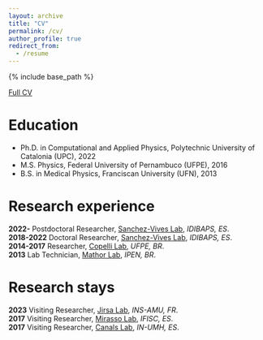 ```yaml
---
layout: archive
title: "CV"
permalink: /cv/
author_profile: true
redirect_from:
  - /resume
---
```


{% include base_path %}

[Full CV](https://www.dropbox.com/scl/fi/tcfgaipw59rg0i9290fjj/LDALLAP_AcademicCV.pdf?rlkey=rxxw3ey47dktn5je3mkdm6a0f&dl=0)


Education
======
* Ph.D. in Computational and Applied Physics, Polytechnic University of Catalonia (UPC), 2022  
* M.S. Physics, Federal University of Pernambuco (UFPE), 2016  
* B.S. in Medical Physics, Franciscan University (UFN), 2013  

Research experience
======
**2022-** Postdoctoral Researcher, [Sanchez-Vives Lab](https://www.clinicbarcelona.org/en/idibaps/research-areas/clinical-and-experimental-neuroscience/systems-neuroscience), *IDIBAPS, ES*.  
**2018-2022** Doctoral Researcher, [Sanchez-Vives Lab](https://www.clinicbarcelona.org/en/idibaps/research-areas/clinical-and-experimental-neuroscience/systems-neuroscience), *IDIBAPS, ES*.  
**2014-2017** Researcher, [Copelli Lab](https://scholar.google.com/citations?user=EzJn-hAAAAAJ&hl=en), *UFPE, BR*.  
**2013** Lab Technician, [Mathor Lab](https://www.ipen.br/portal_por/portal/default.php), *IPEN, BR*.  

Research stays
======
**2023** Visiting Researcher, [Jirsa Lab](https://ins-amu.fr/jirsaviktor), *INS-AMU, FR*.  
**2017** Visiting Researcher, [Mirasso Lab](https://ifisc.uib-csic.es/users/claudio/), *IFISC, ES*.  
**2017** Visiting Researcher, [Canals Lab](https://canalslab.com/member/santiago-canals/), *IN-UMH, ES*.  
